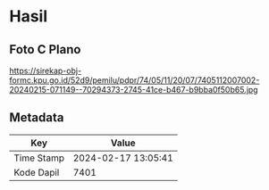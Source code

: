 # Hasil

## Foto C Plano

https://sirekap-obj-formc.kpu.go.id/52d9/pemilu/pdpr/74/05/11/20/07/7405112007002-20240215-071149--70294373-2745-41ce-b467-b9bba0f50b65.jpg


## Metadata

| Key        | Value               |
| ---------- | ------------------- |
| Time Stamp | 2024-02-17 13:05:41 |
| Kode Dapil | 7401                |



